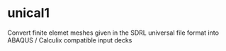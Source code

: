 # unical1
Convert finite elemet meshes given in the SDRL universal file format into ABAQUS / Calculix compatible input decks
